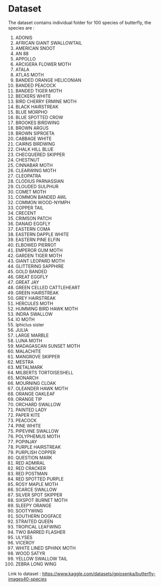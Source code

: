 # Dataset 
The dataset contains individual folder for 100 species of butterfly, the species are : 
1. ADONIS
2. AFRICAN GIANT SWALLOWTAIL
3. AMERICAN SNOOT
4. AN 88
5. APPOLLO
6. ARCIGERA FLOWER MOTH
7. ATALA
8. ATLAS MOTH
9. BANDED ORANGE HELICONIAN
10. BANDED PEACOCK
11. BANDED TIGER MOTH
12. BECKERS WHITE
13. BIRD CHERRY ERMINE MOTH
14. BLACK HAIRSTREAK
15. BLUE MORPHO
16. BLUE SPOTTED CROW
17. BROOKES BIRDWING
18. BROWN ARGUS
19. BROWN SIPROETA
20. CABBAGE WHITE
21. CAIRNS BIRDWING
22. CHALK HILL BLUE
23. CHECQUERED SKIPPER
24. CHESTNUT
25. CINNABAR MOTH
26. CLEARWING MOTH
27. CLEOPATRA
28. CLODIUS PARNASSIAN
29. CLOUDED SULPHUR
30. COMET MOTH
31. COMMON BANDED AWL
32. COMMON WOOD-NYMPH
33. COPPER TAIL
34. CRECENT
35. CRIMSON PATCH
36. DANAID EGGFLY
37. EASTERN COMA
38. EASTERN DAPPLE WHITE
39. EASTERN PINE ELFIN
40. ELBOWED PIERROT
41. EMPEROR GUM MOTH
42. GARDEN TIGER MOTH
43. GIANT LEOPARD MOTH
44. GLITTERING SAPPHIRE
45. GOLD BANDED
46. GREAT EGGFLY
47. GREAT JAY
48. GREEN CELLED CATTLEHEART
49. GREEN HAIRSTREAK
50. GREY HAIRSTREAK
51. HERCULES MOTH
52. HUMMING BIRD HAWK MOTH
53. INDRA SWALLOW
54. IO MOTH
55. Iphiclus sister
56. JULIA
57. LARGE MARBLE
58. LUNA MOTH
59. MADAGASCAN SUNSET MOTH
60. MALACHITE
61. MANGROVE SKIPPER
62. MESTRA
63. METALMARK
64. MILBERTS TORTOISESHELL
65. MONARCH
66. MOURNING CLOAK
67. OLEANDER HAWK MOTH
68. ORANGE OAKLEAF
69. ORANGE TIP
70. ORCHARD SWALLOW
71. PAINTED LADY
72. PAPER KITE
73. PEACOCK
74. PINE WHITE
75. PIPEVINE SWALLOW
76. POLYPHEMUS MOTH
77. POPINJAY
78. PURPLE HAIRSTREAK
79. PURPLISH COPPER
80. QUESTION MARK
81. RED ADMIRAL
82. RED CRACKER
83. RED POSTMAN
84. RED SPOTTED PURPLE
85. ROSY MAPLE MOTH
86. SCARCE SWALLOW
87. SILVER SPOT SKIPPER
88. SIXSPOT BURNET MOTH
89. SLEEPY ORANGE
90. SOOTYWING
91. SOUTHERN DOGFACE
92. STRAITED QUEEN
93. TROPICAL LEAFWING
94. TWO BARRED FLASHER
95. ULYSES
96. VICEROY
97. WHITE LINED SPHINX MOTH
98. WOOD SATYR
99. YELLOW SWALLOW TAIL
100. ZEBRA LONG WING


Link to dataset : https://www.kaggle.com/datasets/gpiosenka/butterfly-images40-species

